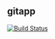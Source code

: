 ## gitapp
[![Build Status](https://dev.azure.com/abdulwaisaalnuaimi/devTest/_apis/build/status%2Falnuaim2.gitapp?branchName=master)](https://dev.azure.com/abdulwaisaalnuaimi/devTest/_build/latest?definitionId=3&branchName=master)
